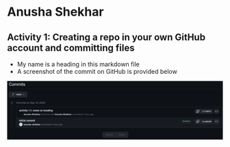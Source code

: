 # Anusha Shekhar

## Activity 1: Creating a repo in your own GitHub account and committing files
- My name is a heading in this markdown file
- A screenshot of the commit on GitHub is provided below

![activity 1.2: include image of commit on GitHub](./images/name_as_heading_commit.png)